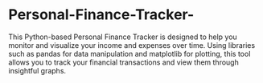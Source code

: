 # Personal-Finance-Tracker-
This Python-based Personal Finance Tracker is designed to help you monitor and visualize your income and expenses over time. Using libraries such as pandas for data manipulation and matplotlib for plotting, this tool allows you to track your financial transactions and view them through insightful graphs.
